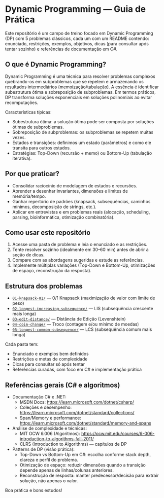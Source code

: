 # Dynamic Programming — Guia de Prática

Este repositório é um campo de treino focado em Dynamic Programming (DP) com 5 problemas clássicos, cada um com um README contendo: enunciado, restrições, exemplos, objetivos, dicas (para consultar após tentar sozinho) e referências de documentação em C#.

## O que é Dynamic Programming?
Dynamic Programming é uma técnica para resolver problemas complexos quebrando-os em subproblemas que se repetem e armazenando os resultados intermediários (memoização/tabulação). A essência é identificar subestrutura ótima e sobreposição de subproblemas. Em termos práticos, DP transforma soluções exponenciais em soluções polinomiais ao evitar recomputações.

Características típicas:
- Subestrutura ótima: a solução ótima pode ser composta por soluções ótimas de subproblemas.
- Sobreposição de subproblemas: os subproblemas se repetem muitas vezes.
- Estados e transições: definimos um estado (parâmetros) e como ele transita para outros estados.
- Estratégias: Top-Down (recursão + memo) ou Bottom-Up (tabulação iterativa).

## Por que praticar?
- Consolidar raciocínio de modelagem de estados e recursões.
- Aprender a desenhar invariantes, dimensões e limites de memória/tempo.
- Ganhar repertório de padrões (knapsack, subsequências, caminhos mínimos, decomposição de strings, etc.).
- Aplicar em entrevistas e em problemas reais (alocação, scheduling, parsing, bioinformática, otimização combinatória).

## Como usar este repositório
1. Acesse uma pasta de problema e leia o enunciado e as restrições.
2. Tente resolver sozinho (idealmente em 30–60 min) antes de abrir a seção de dicas.
3. Compare com as abordagens sugeridas e estude as referências.
4. Implemente múltiplas variações (Top-Down e Bottom-Up, otimizações de espaço, reconstrução da resposta).

## Estrutura dos problemas
- [`01-knapsack-01/`](./01-knapsack-01/) — 0/1 Knapsack (maximização de valor com limite de peso)
- [`02-longest-increasing-subsequence/`](./02-longest-increasing-subsequence/) — LIS (subsequência crescente mais longa)
- [`03-edit-distance/`](./03-edit-distance/) — Distância de Edição (Levenshtein)
- [`04-coin-change/`](./04-coin-change/) — Troco (contagem e/ou mínimo de moedas)
- [`05-longest-common-subsequence/`](./05-longest-common-subsequence/) — LCS (subsequência comum mais longa)

Cada pasta tem:
- Enunciado e exemplos bem definidos
- Restrições e metas de complexidade
- Dicas para consultar só após tentar
- Referências curadas, com foco em C# e implementação prática

## Referências gerais (C# e algoritmos)
- Documentação C# e .NET:
	- MSDN Docs: https://learn.microsoft.com/dotnet/csharp/
	- Coleções e desempenho: https://learn.microsoft.com/dotnet/standard/collections/
	- Span/Memory e performance: https://learn.microsoft.com/dotnet/standard/memory-and-spans
- Análise de complexidade e técnicas:
	- MIT OCW 6.006 (Algoritmos): https://ocw.mit.edu/courses/6-006-introduction-to-algorithms-fall-2011/
	- CLRS (Introduction to Algorithms) — capítulos de DP
- Patterns de DP (visão prática):
	- Top-Down vs Bottom-Up em C#: escolha conforme stack depth, clareza e perfil do problema.
	- Otimização de espaço: reduzir dimensões quando a transição depende apenas de linhas/colunas anteriores.
	- Reconstrução de resposta: manter predecessor/decisão para extrair solução, não apenas o valor.

Boa prática e bons estudos!